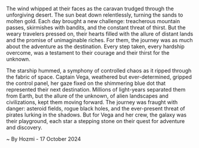 
The wind whipped at their faces as the caravan trudged through the unforgiving desert. The sun beat down relentlessly, turning the sands to molten gold. Each day brought a new challenge: treacherous mountain passes, skirmishes with bandits, and the constant threat of thirst. But the weary travelers pressed on, their hearts filled with the allure of distant lands and the promise of unimaginable riches. For them, the journey was as much about the adventure as the destination. Every step taken, every hardship overcome, was a testament to their courage and their thirst for the unknown.

The starship hummed, a symphony of controlled chaos as it ripped through the fabric of space. Captain Vega, weathered but ever-determined, gripped the control panel, her gaze fixed on the shimmering blue dot that represented their next destination. Millions of light-years separated them from Earth, but the allure of the unknown, of alien landscapes and civilizations, kept them moving forward. The journey was fraught with danger: asteroid fields, rogue black holes, and the ever-present threat of pirates lurking in the shadows. But for Vega and her crew, the galaxy was their playground, each star a stepping stone on their quest for adventure and discovery. 

~ By Hozmi - 17 October 2024
